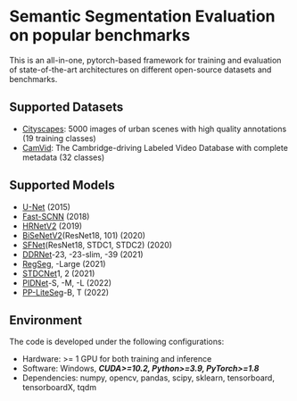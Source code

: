 # Semantic Segmentation Evaluation on popular benchmarks
This is an all-in-one, pytorch-based framework for training and evaluation of state-of-the-art architectures on
different open-source datasets and benchmarks.

## Supported Datasets
- [Cityscapes](https://www.cityscapes-dataset.com/): 5000 images of urban scenes with high quality annotations (19 training classes) 
- [CamVid](http://mi.eng.cam.ac.uk/research/projects/VideoRec/CamVid/): The Cambridge-driving Labeled Video Database with complete metadata (32 classes)

## Supported Models
- [U-Net](https://arxiv.org/abs/1505.04597) (2015) 
- [Fast-SCNN](https://arxiv.org/abs/1902.04502) (2018)
- [HRNetV2](https://arxiv.org/abs/1904.04514) (2019)
- [BiSeNetV2](https://arxiv.org/abs/2004.02147)(ResNet18, 101) (2020) 
- [SFNet](https://arxiv.org/abs/2002.10120)(ResNet18, STDC1, STDC2) (2020)
- [DDRNet](https://arxiv.org/abs/2101.06085)-23, -23-slim, -39 (2021) 
- [RegSeg](https://arxiv.org/abs/2111.09957), -Large (2021) 
- [STDCNet](https://arxiv.org/abs/2104.13188)1, 2 (2021) 
- [PIDNet](https://arxiv.org/abs/2206.02066)-S, -M, -L (2022) 
- [PP-LiteSeg](https://arxiv.org/abs/2204.02681)-B, T (2022) 

## Environment
The code is developed under the following configurations:
- Hardware: >= 1 GPU for both training and inference
- Software: Windows, ***CUDA>=10.2, Python>=3.9, PyTorch>=1.8***
- Dependencies: numpy, opencv, pandas, scipy, sklearn, tensorboard, tensorboardX, tqdm
